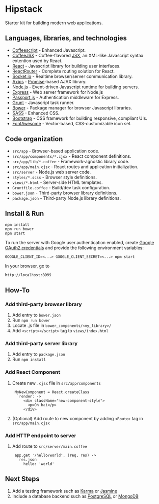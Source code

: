 # Hipstack

Starter kit for building modern web applications.

## Languages, libraries, and technologies

- [Coffeescript](http://coffeescript.org/) - Enhanced Javascript.
- [CoffeeJSX](https://github.com/jsdf/coffee-react-transform) - Coffee-flavored [JSX](https://facebook.github.io/jsx/), an XML-like Javascript syntax extention used by React.
- [React](https://facebook.github.io/react/) - Javascript library for building user interfaces.
- [ReactRouter](https://github.com/rackt/react-router) - Complete routing solution for React.
- [Socket.io](http://socket.io/) - Realtime browser/server communication library.
- [Axios](https://github.com/mzabriskie/axios) - [Promise](https://www.promisejs.org/)-based AJAX library.
- [Node.js](https://nodejs.org/en/) - Event-driven Javascript runtime for building servers.
- [Express](http://expressjs.com/) - Web server framework for Node.js
- [Passport.js](http://passportjs.org/) - Authentication middleware for Express.
- [Grunt](http://gruntjs.com/) - Javascript task runner.
- [Bower](http://bower.io/) - Package manager for browser Javascript libraries.
- [SASS](http://sass-lang.com/) - Enhanced CSS.
- [Bootstrap](http://v4-alpha.getbootstrap.com/) - CSS framework for building responsive, compliant UIs.
- [FontAwesome](https://fortawesome.github.io/Font-Awesome/) - Vector-based, CSS-customizable icon set.

## Code organization

- `src/app` - Browser-based application code.
- `src/app/components/*.cjsx` - React component definitions.
- `src/app/lib/*.coffee` - Framework-agnostic library code.
- `src/app/main.cjsx` - React routes and application initialization.
- `src/server` - Node.js web server code.
- `styles/*.scss` - Browser style definitions.
- `views/*.html` - Server-side HTML templates.
- `Gruntfile.coffee` - Build/dev task configuration.
- `bower.json` - Third-party browser library definitions.
- `package.json` - Third-party Node.js library definitions.

## Install & Run
```
npm install
npm run bower
npm start
```
To run the server with Google user authentication enabled, create [Google OAuth2 credentials](https://github.com/googleads/googleads-dotnet-lib/wiki/How-to-create-OAuth2-client-id-and-secret) and provide the following environment variables:
```
GOOGLE_CLIENT_ID=<...> GOOGLE_CLIENT_SECRET=<...> npm start
```
In your browser, go to
```
http://localhost:8999
```
## How-To

### Add third-party browser library

1. Add entry to `bower.json`
1. Run `npm run bower`
1. Locate .js file in `bower_components/<my_library>/`
1. Add `<script></script>` tag to `views/index.html`

### Add third-party server library

1. Add entry to `package.json`
1. Run `npm install`

### Add React Component

1. Create new `.cjsx` file in `src/app/components`

        MyNewComponent = React.createClass
          render: ->
            <div className="new-component-style">
              <p>Oh hai</p>
            </div>

1. (Optional) Add route to new component by adding `<Route>` tag in `src/app/main.cjsx`

### Add HTTP endpoint to server

1. Add route to `src/server/main.coffee`

        app.get '/hello/world', (req, res) ->
          res.json
            hello: 'world'

## Next Steps

1. Add a testing framework such as [Karma](http://karma-runner.github.io/0.13/index.html) or [Jasmine](http://jasmine.github.io/)
1. Include a database backend such as [PostgreSQL](http://www.postgresql.org/) or [MongoDB](https://www.mongodb.org/)
